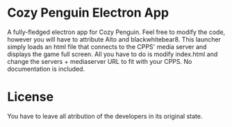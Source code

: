 # Cozy Penguin Electron App
A fully-fledged electron app for Cozy Penguin. Feel free to modify the code, however you will have to attribute Alto and blackwhitebear8. This launcher simply loads an html file that connects to the CPPS' media server and displays the game full screen. All you have to do is modify index.html and change the servers + mediaserver URL to fit with your CPPS. No documentation is included.
# License
You have to leave all atribution of the developers in its original state.
